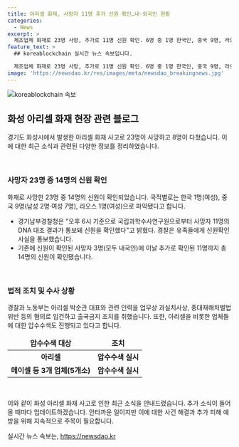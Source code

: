 ```yaml
---
title: 아리셀 화재, 사망자 11명 추가 신원 확인…내·외국인 현황
categories:
  - News
excerpt: >
  제조업체 화재로 23명 사망, 추가로 11명 신원 확인. 6명 중 1명 한국인, 중국 9명, 라오스 1명. 경찰, DNA 대조 결과로 확인. 사고 당시 업무상과실치사상 등 혐의로 5명 입건, 출국금지. 관련 업체 압수수색. ※노컷뉴스, 제보 환영. [jebo@cbs.co.kr / @노컷뉴스 / https://url.kr/b71afn]
feature_text: >
  ## koreablockchain 실시간 뉴스 속보입니다.

  제조업체 화재로 23명 사망, 추가로 11명 신원 확인. 6명 중 1명 한국인, 중국 9명, 라오스 1명. 경찰, DNA 대조 결과로 확인. 사고 당시 업무상과실치사상 등 혐의로 5명 입건, 출국금지. 관련 업체 압수수색. ※노컷뉴스, 제보 환영. [jebo@cbs.co.kr / @노컷뉴스 / https://url.kr/b71afn]
image: 'https://newsdao.kr/res/images/meta/newsdao_breakingnews.jpg'
---
```


<p><img src="https://newsdao.kr/res/images/meta/newsdao_breakingnews.jpg" alt="koreablockchain 속보" /></p>

<h2 data-ke-size="size26">화성 아리셀 화재 현장 관련 블로그</h2>

<p>경기도 화성시에서 발생한 아리셀 화재 사고로 23명이 사망하고 8명이 다쳤습니다. 이에 대한 최근 소식과 관련된 다양한 정보를 정리하였습니다.</p>

<p data-ke-size="size16">&nbsp;</p>

<h3>사망자 23명 중 14명의 신원 확인</h3>

<p data-ke-size="size16">화재로 사망한 23명 중 14명의 신원이 확인되었습니다. 국적별로는 한국 1명(여성), 중국 9명(남성 2명·여성 7명), 라오스 1명(여성)으로 파악됐다고 합니다.</p>

<ul>
<li>경기남부경찰청은 "오후 6시 기준으로 국립과학수사연구원으로부터 사망자 11명의 DNA 대조 결과가 통보돼 신원을 확인했다"고 밝혔다. 경찰은 유족들에게 신원확인 사실을 통보했습니다.</li>
<li>기존에 신원이 확인된 사망자 3명(모두 내국인)에 이날 추가로 확인된 11명까지 총 14명의 신원이 확인됐습니다.</li>
</ul>

<p data-ke-size="size16">&nbsp;</p>

<h3>법적 조치 및 수사 상황</h3>

<p data-ke-size="size16">경찰과 노동부는 아리셀 박순관 대표와 관련 인력을 업무상 과실치사상, 중대재해처벌법 위반 등의 혐의로 입건하고 출국금지 조치를 취했습니다. 또한, 아리셀을 비롯한 업체들에 대한 압수수색도 진행되고 있다고 합니다.</p>

<table>
<thead>
<tr>
<td style="text-align: center; height: 17px;"><b>압수수색 대상</b></td>
<td style="text-align: center; height: 17px;"><b>조치</b></td>
</tr>
</thead>
<tbody>
<tr>
<td style="text-align: center; height: 17px;"><b>아리셀</b></td>
<td style="text-align: center; height: 17px;"><b>압수수색 실시</b></td>
</tr>
<tr>
<td style="text-align: center; height: 17px;"><b>메이셀 등 3개 업체(5개소)</b></td>
<td style="text-align: center; height: 17px;"><b>압수수색 실시</b></td>
</tr>
</tbody>
</table>

<p data-ke-size="size16">&nbsp;</p>

<p>이와 같이 화성 아리셀 화재 사고로 인한 최근 소식을 안내드렸습니다. 추가 소식이 들어올 때마다 업데이트하겠습니다. 안타까운 일이지만 이에 대한 사건 해결과 추가 피해 예방을 위해 지속적으로 주목이 필요합니다.</p>
실시간 뉴스 속보는, <a href="https://newsdao.kr" rel="dofollow">https://newsdao.kr</a>


